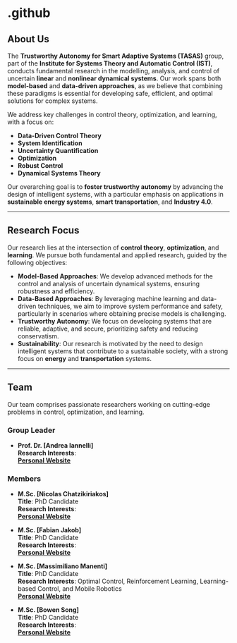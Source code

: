 # .github

## About Us
The **Trustworthy Autonomy for Smart Adaptive Systems (TASAS)** group, part of the **Institute for Systems Theory and Automatic Control (IST)**, conducts fundamental research in the modelling, analysis, and control of uncertain **linear** and **nonlinear dynamical systems**. Our work spans both **model-based** and **data-driven approaches**, as we believe that combining these paradigms is essential for developing safe, efficient, and optimal solutions for complex systems.

We address key challenges in control theory, optimization, and learning, with a focus on:
- **Data-Driven Control Theory**
- **System Identification**
- **Uncertainty Quantification**
- **Optimization**
- **Robust Control**
- **Dynamical Systems Theory**

Our overarching goal is to **foster trustworthy autonomy** by advancing the design of intelligent systems, with a particular emphasis on applications in **sustainable energy systems**, **smart transportation**, and **Industry 4.0**.

---

## Research Focus
Our research lies at the intersection of **control theory**, **optimization**, and **learning**. We pursue both fundamental and applied research, guided by the following objectives:

- **Model-Based Approaches**: We develop advanced methods for the control and analysis of uncertain dynamical systems, ensuring robustness and efficiency.
- **Data-Based Approaches**: By leveraging machine learning and data-driven techniques, we aim to improve system performance and safety, particularly in scenarios where obtaining precise models is challenging.
- **Trustworthy Autonomy**: We focus on developing systems that are reliable, adaptive, and secure, prioritizing safety and reducing conservatism.
- **Sustainability**: Our research is motivated by the need to design intelligent systems that contribute to a sustainable society, with a strong focus on **energy** and **transportation** systems.

---

## Team
Our team comprises passionate researchers working on cutting-edge problems in control, optimization, and learning.

### Group Leader
- **Prof. Dr. [Andrea Iannelli]**  
   **Research Interests**:  
   **[Personal Website](https://andreaian.github.io/index.html)**  

### Members
- **M.Sc. [Nicolas Chatzikiriakos]**  
   **Title**: PhD Candidate  
   **Research Interests**:  
   **[Personal Website](https://www.ist.uni-stuttgart.de/institute/team/Chatzikiriakos/)**

- **M.Sc. [Fabian Jakob]**  
   **Title**: PhD Candidate  
   **Research Interests**:  
   **[Personal Website](https://www.ist.uni-stuttgart.de/institute/team/Jakob-00004/)**

- **M.Sc. [Massimiliano Manenti]**  
   **Title**: PhD Candidate   
   **Research Interests**: Optimal Control, Reinforcement Learning, Learning-based Control, and Mobile Robotics  
   **[Personal Website](https://www.ist.uni-stuttgart.de/institute/team/Manenti/)**

- **M.Sc. [Bowen Song]**  
     **Title**: PhD Candidate  
     **Research Interests**:  
     **[Personal Website](https://www.ist.uni-stuttgart.de/institute/team/Song-00001/)**





    

